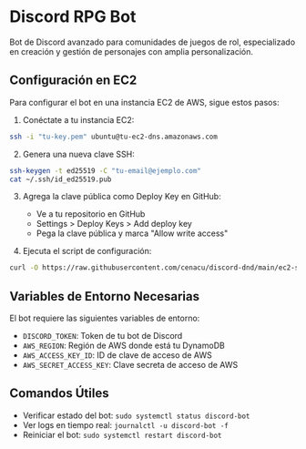 # Discord RPG Bot

Bot de Discord avanzado para comunidades de juegos de rol, especializado en creación y gestión de personajes con amplia personalización.

## Configuración en EC2

Para configurar el bot en una instancia EC2 de AWS, sigue estos pasos:

1. Conéctate a tu instancia EC2:
```bash
ssh -i "tu-key.pem" ubuntu@tu-ec2-dns.amazonaws.com
```

2. Genera una nueva clave SSH:
```bash
ssh-keygen -t ed25519 -C "tu-email@ejemplo.com"
cat ~/.ssh/id_ed25519.pub
```

3. Agrega la clave pública como Deploy Key en GitHub:
   - Ve a tu repositorio en GitHub
   - Settings > Deploy Keys > Add deploy key
   - Pega la clave pública y marca "Allow write access"

4. Ejecuta el script de configuración:
```bash
curl -O https://raw.githubusercontent.com/cenacu/discord-dnd/main/ec2-setup.sh && chmod +x ec2-setup.sh && ./ec2-setup.sh
```

## Variables de Entorno Necesarias

El bot requiere las siguientes variables de entorno:
- `DISCORD_TOKEN`: Token de tu bot de Discord
- `AWS_REGION`: Región de AWS donde está tu DynamoDB
- `AWS_ACCESS_KEY_ID`: ID de clave de acceso de AWS
- `AWS_SECRET_ACCESS_KEY`: Clave secreta de acceso de AWS

## Comandos Útiles

- Verificar estado del bot: `sudo systemctl status discord-bot`
- Ver logs en tiempo real: `journalctl -u discord-bot -f`
- Reiniciar el bot: `sudo systemctl restart discord-bot`

